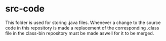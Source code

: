 # src-code

This folder is used for storing .java files.
Whenever a change to the source code in this repository is made a replacement of the corresponding .class file in the class-bin repository must be made aswell for it to be merged.